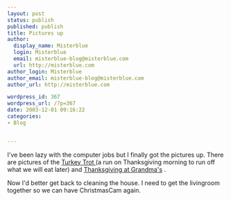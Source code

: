 ```yaml
---
layout: post
status: publish
published: publish
title: Pictures up
author:
  display_name: Misterblue
  login: Misterblue
  email: misterblue-blog@misterblue.com
  url: http://misterblue.com
author_login: Misterblue
author_email: misterblue-blog@misterblue.com
author_url: http://misterblue.com

wordpress_id: 367
wordpress_url: /?p=367
date: 2003-12-01 09:16:22
categories:
- Blog


---
```

<p>
I've been lazy with the computer jobs but I finally got the pictures up.
There are pictures of the
<a href="http://pics.misterblue.com/20031127-TurkeyTrot">Turkey Trot </a>
(a run on Thanksgiving morning to run off what we will eat later)
and
<a href="http://pics.misterblue.com/20031127-Thanksgiving">Thanksgiving at Grandma's</a>
.
</p>
<p>
Now I'd better get back to cleaning the house.
I need to get the livingroom together so we can have
ChristmasCam
again.
</p>
